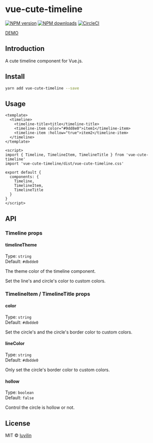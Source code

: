 # vue-cute-timeline

[![NPM version](https://img.shields.io/npm/v/vue-cute-timeline.svg?style=flat)](https://npmjs.com/package/vue-cute-timeline) [![NPM downloads](https://img.shields.io/npm/dm/vue-cute-timeline.svg?style=flat)](https://npmjs.com/package/vue-cute-timeline) [![CircleCI](https://circleci.com/gh/luyilin/vue-cute-timeline/tree/master.svg?style=shield)](https://circleci.com/gh/luyilin/vue-cute-timeline/tree/master)

[DEMO](https://luyilin.github.io/vue-cute-timeline/example/dist/)

## Introduction

A cute timeline component for Vue.js.

## Install

```bash
yarn add vue-cute-timeline --save
```

## Usage

```vue
<template>
  <timeline>
    <timeline-title>title</timeline-title>
    <timeline-item color="#9dd8e0">item1</timeline-item>
    <timeline-item :hollow="true">item2</timeline-item>
  </timeline>
</template>

<script>
import { Timeline, TimelineItem, TimelineTitle } from 'vue-cute-timeline'
import 'vue-cute-timeline/dist/vue-cute-timeline.css'

export default {
  components: {
    Timeline,
    TimelineItem,
    TimelineTitle
  }
}
</script>
```
## API

### Timeline props

#### timelineTheme

Type: `string`<br>
Default: `#dbdde0`

The theme color of the timeline component.

Set the line's and circle's color to custom colors.

### TimelineItem / TimelineTitle props

#### color

Type: `string`<br>
Default: `#dbdde0`

Set the circle's and the circle's border color to custom colors.

#### lineColor

Type: `string`<br>
Default: `#dbdde0`

Only set the circle's border color to custom colors.

#### hollow

Type: `boolean`<br>
Default: `false`

Control the circle is hollow or not.

## License

MIT &copy; [luyilin](https://github.com/luyilin)
